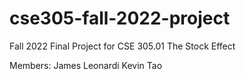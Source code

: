 # cse305-fall-2022-project
Fall 2022 Final Project for CSE 305.01
The Stock Effect

Members:
James Leonardi
Kevin Tao
